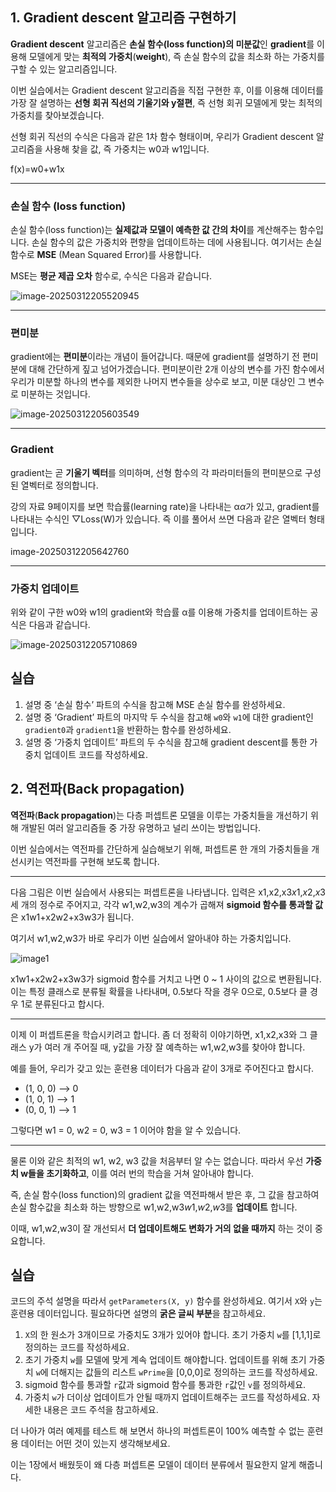 ## 1. Gradient descent 알고리즘 구현하기

**Gradient descent** 알고리즘은 **손실 함수(loss function)의 미분값**인 **gradient**를 이용해 모델에게 맞는 **최적의 가중치**(**weight**), 즉 손실 함수의 값을 최소화 하는 가중치를 구할 수 있는 알고리즘입니다.

이번 실습에서는 Gradient descent 알고리즘을 직접 구현한 후, 이를 이용해 데이터를 가장 잘 설명하는 **선형 회귀 직선의 기울기와 y절편**, 즉 선형 회귀 모델에게 맞는 최적의 가중치를 찾아보겠습니다.

선형 회귀 직선의 수식은 다음과 같은 1차 함수 형태이며, 우리가 Gradient descent 알고리즘을 사용해 찾을 값, 즉 가중치는 w0과 w1입니다.

f(x)=w0+w1x

------

### **손실 함수 (loss function)**

손실 함수(loss function)는 **실제값과 모델이 예측한 값 간의 차이**를 계산해주는 함수입니다. 손실 함수의 값은 가중치와 편향을 업데이트하는 데에 사용됩니다. 여기서는 손실 함수로 **MSE** (Mean Squared Error)를 사용합니다.

MSE는 **평균 제곱 오차** 함수로, 수식은 다음과 같습니다.

![image-20250312205520945](C:\Users\admin\AppData\Roaming\Typora\typora-user-images\image-20250312205520945.png)

------

### **편미분**

gradient에는 **편미분**이라는 개념이 들어갑니다. 때문에 gradient를 설명하기 전 편미분에 대해 간단하게 짚고 넘어가겠습니다. 편미분이란 2개 이상의 변수를 가진 함수에서 우리가 미분할 하나의 변수를 제외한 나머지 변수들을 상수로 보고, 미분 대상인 그 변수로 미분하는 것입니다.

![image-20250312205603549](C:\Users\admin\AppData\Roaming\Typora\typora-user-images\image-20250312205603549.png)

------

### **Gradient**

gradient는 곧 **기울기 벡터**를 의미하며, 선형 함수의 각 파라미터들의 편미분으로 구성된 열벡터로 정의합니다.

강의 자료 9페이지를 보면 학습률(learning rate)을 나타내는 α*α*가 있고, gradient를 나타내는 수식인 ▽Loss(W)가 있습니다. 즉 이를 풀어서 쓰면 다음과 같은 열벡터 형태입니다.

image-20250312205642760

------

### **가중치 업데이트**

위와 같이 구한 w0와 w1의 gradient와 학습률 α를 이용해 가중치를 업데이트하는 공식은 다음과 같습니다.

![image-20250312205710869](C:\Users\admin\AppData\Roaming\Typora\typora-user-images\image-20250312205710869.png)

## **실습**

1. 설명 중 ‘손실 함수’ 파트의 수식을 참고해 MSE 손실 함수를 완성하세요.
2. 설명 중 ‘Gradient’ 파트의 마지막 두 수식을 참고해 `w0`와 `w1`에 대한 gradient인 `gradient0`과 `gradient1`을 반환하는 함수를 완성하세요.
3. 설명 중 ‘가중치 업데이트’ 파트의 두 수식을 참고해 gradient descent를 통한 가중치 업데이트 코드를 작성하세요.



## 2. **역전파(Back propagation)**

**역전파**(**Back propagation**)는 다층 퍼셉트론 모델을 이루는 가중치들을 개선하기 위해 개발된 여러 알고리즘들 중 가장 유명하고 널리 쓰이는 방법입니다.

이번 실습에서는 역전파를 간단하게 실습해보기 위해, 퍼셉트론 한 개의 가중치들을 개선시키는 역전파를 구현해 보도록 합니다.

------

다음 그림은 이번 실습에서 사용되는 퍼셉트론을 나타냅니다. 입력은 x1,x2,x3*x*1,*x*2,*x*3 세 개의 정수로 주어지고, 각각 w1,w2,w3의 계수가 곱해져 **sigmoid 함수를 통과할 값**은 x1w1+x2w2+x3w3가 됩니다.

여기서 w1,w2,w3가 바로 우리가 이번 실습에서 알아내야 하는 가중치입니다.

![image1](https://cdn-api.elice.io/api/archive/unzip_e78be103c8554fe6b34d0493689412d3/4ee84a82b5e4c9e6651b13fd27dcf615e427ec584929f2cef7167aa99151a77a/image.png?se=2025-03-15T00%3A15%3A00Z&sp=r&sv=2021-12-02&sr=b&sig=N6rUQS2bWUGWJGUKpxMA87NAc9TlYgH3VuWmzxqEXcs%3D)

x1w1+x2w2+x3w3가 sigmoid 함수를 거치고 나면 0 ~ 1 사이의 값으로 변환됩니다. 이는 특정 클래스로 분류될 확률을 나타내며, 0.5보다 작을 경우 0으로, 0.5보다 클 경우 1로 분류된다고 합시다.

------

이제 이 퍼셉트론을 학습시키려고 합니다. 좀 더 정확히 이야기하면, x1,x2,x3와 그 클래스 y가 여러 개 주어질 때, y값을 가장 잘 예측하는 w1,w2,w3를 찾아야 합니다.

예를 들어, 우리가 갖고 있는 훈련용 데이터가 다음과 같이 3개로 주어진다고 합시다.

- (1, 0, 0) –> 0
- (1, 0, 1) –> 1
- (0, 0, 1) –> 1

그렇다면 w1 = 0, w2 = 0, w3 = 1 이어야 함을 알 수 있습니다.

------

물론 이와 같은 최적의 w1, w2, w3 값을 처음부터 알 수는 없습니다. 따라서 우선 **가중치 w들을 초기화하고**, 이를 여러 번의 학습을 거쳐 알아내야 합니다.

즉, 손실 함수(loss function)의 gradient 값을 역전파해서 받은 후, 그 값을 참고하여 손실 함수값을 최소화 하는 방향으로 w1,w2,w3*w*1,*w*2,*w*3를 **업데이트** 합니다.

이때, w1,w2,w3이 잘 개선되서 **더 업데이트해도 변화가 거의 없을 때까지** 하는 것이 중요합니다.

## **실습**

코드의 주석 설명을 따라서 `getParameters(X, y)` 함수를 완성하세요. 여기서 `X`와 `y`는 훈련용 데이터입니다. 필요하다면 설명의 **굵은 글씨 부분**을 참고하세요.

1. `X`의 한 원소가 3개이므로 가중치도 3개가 있어야 합니다. 초기 가중치 `w`를 [1,1,1]로 정의하는 코드를 작성하세요.
2. 초기 가중치 `w`를 모델에 맞게 계속 업데이트 해야합니다. 업데이트를 위해 초기 가중치 `w`에 더해지는 값들의 리스트 `wPrime`을 [0,0,0]로 정의하는 코드를 작성하세요.
3. sigmoid 함수를 통과할 `r`값과 sigmoid 함수를 통과한 `r`값인 `v`를 정의하세요.
4. 가중치 `w`가 더이상 업데이트가 안될 때까지 업데이트해주는 코드를 작성하세요. 자세한 내용은 코드 주석을 참고하세요.

더 나아가 여러 예제를 테스트 해 보면서 하나의 퍼셉트론이 100% 예측할 수 없는 훈련용 데이터는 어떤 것이 있는지 생각해보세요.

이는 1장에서 배웠듯이 왜 다층 퍼셉트론 모델이 데이터 분류에서 필요한지 알게 해줍니다.

